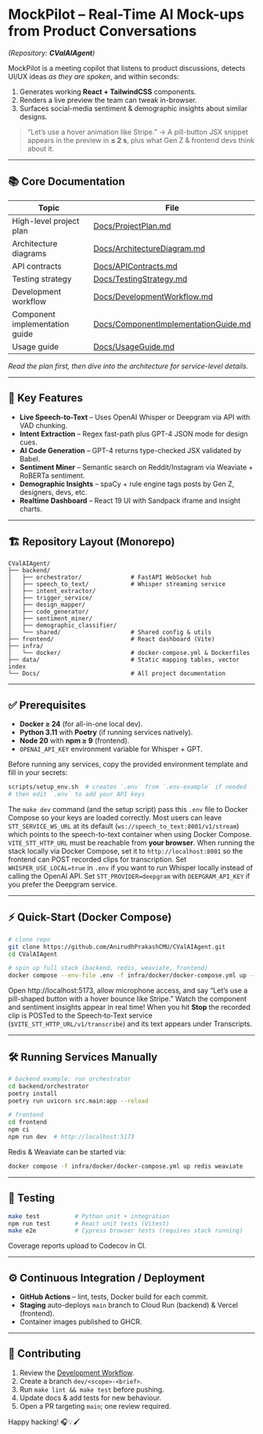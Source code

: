 # MockPilot – Real-Time AI Mock-ups from Product Conversations  
*(Repository: **CValAIAgent**)*  

MockPilot is a meeting copilot that listens to product discussions, detects UI/UX ideas _as they are spoken_, and within seconds:  

1. Generates working **React + TailwindCSS** components.  
2. Renders a live preview the team can tweak in-browser.  
3. Surfaces social-media sentiment & demographic insights about similar designs.  

> “Let’s use a hover animation like Stripe.” → A pill-button JSX snippet appears in the preview in **≤ 2 s**, plus what Gen Z & frontend devs think about it.

---

## 📚 Core Documentation  

| Topic | File |
|-------|------|
| High-level project plan | [Docs/ProjectPlan.md](Docs/ProjectPlan.md) |
| Architecture diagrams | [Docs/ArchitectureDiagram.md](Docs/ArchitectureDiagram.md) |
| API contracts | [Docs/APIContracts.md](Docs/APIContracts.md) |
| Testing strategy | [Docs/TestingStrategy.md](Docs/TestingStrategy.md) |
| Development workflow | [Docs/DevelopmentWorkflow.md](Docs/DevelopmentWorkflow.md) |
| Component implementation guide | [Docs/ComponentImplementationGuide.md](Docs/ComponentImplementationGuide.md) |
| Usage guide | [Docs/UsageGuide.md](Docs/UsageGuide.md) |

_Read the plan first, then dive into the architecture for service-level details._

---

## 🚀 Key Features

* **Live Speech-to-Text** – Uses OpenAI Whisper or Deepgram via API with VAD chunking.
* **Intent Extraction** – Regex fast-path plus GPT-4 JSON mode for design cues.  
* **AI Code Generation** – GPT-4 returns type-checked JSX validated by Babel.  
* **Sentiment Miner** – Semantic search on Reddit/Instagram via Weaviate + RoBERTa sentiment.  
* **Demographic Insights** – spaCy + rule engine tags posts by Gen Z, designers, devs, etc.  
* **Realtime Dashboard** – React 19 UI with Sandpack iframe and insight charts.  

---

## 🏗️ Repository Layout (Monorepo)

```
CValAIAgent/
├── backend/
│   ├── orchestrator/              # FastAPI WebSocket hub
│   ├── speech_to_text/            # Whisper streaming service
│   ├── intent_extractor/
│   ├── trigger_service/
│   ├── design_mapper/
│   ├── code_generator/
│   ├── sentiment_miner/
│   ├── demographic_classifier/
│   └── shared/                    # Shared config & utils
├── frontend/                      # React dashboard (Vite)
├── infra/
│   └── docker/                    # docker-compose.yml & Dockerfiles
├── data/                          # Static mapping tables, vector index
└── Docs/                          # All project documentation
```

---

## ✅ Prerequisites

* **Docker ≥ 24** (for all-in-one local dev).
* **Python 3.11** with **Poetry** (if running services natively).
* **Node 20** with **npm ≥ 9** (frontend).
* `OPENAI_API_KEY` environment variable for Whisper + GPT.

Before running any services, copy the provided environment template and fill in
your secrets:

```bash
scripts/setup_env.sh  # creates `.env` from `.env-example` if needed
# then edit `.env` to add your API keys
```
The `make dev` command (and the setup script) pass this `.env` file to
Docker Compose so your keys are loaded correctly.
Most users can leave `STT_SERVICE_WS_URL` at its default
(`ws://speech_to_text:8001/v1/stream`) which points to the speech-to-text
container when using Docker Compose.
`VITE_STT_HTTP_URL` must be reachable from **your browser**. When running the
stack locally via Docker Compose, set it to `http://localhost:8001` so the
frontend can POST recorded clips for transcription.
Set `WHISPER_USE_LOCAL=true` in `.env` if you want to run Whisper locally
instead of calling the OpenAI API. Set `STT_PROVIDER=deepgram` with
`DEEPGRAM_API_KEY` if you prefer the Deepgram service.

---

## ⚡ Quick-Start (Docker Compose)

```bash
# clone repo
git clone https://github.com/AnirudhPrakashCMU/CValAIAgent.git
cd CValAIAgent

# spin up full stack (backend, redis, weaviate, frontend)
docker compose --env-file .env -f infra/docker/docker-compose.yml up --build
```

Open http://localhost:5173, allow microphone access, and say
“Let’s use a pill-shaped button with a hover bounce like Stripe.”
Watch the component and sentiment insights appear in real time!
When you hit **Stop** the recorded clip is POSTed to the Speech‑to‑Text service
(`$VITE_STT_HTTP_URL/v1/transcribe`) and its text appears under Transcripts.

---

## 🛠️ Running Services Manually

```bash
# backend example: run orchestrator
cd backend/orchestrator
poetry install
poetry run uvicorn src.main:app --reload

# frontend
cd frontend
npm ci
npm run dev  # http://localhost:5173
```

Redis & Weaviate can be started via:

```bash
docker compose -f infra/docker/docker-compose.yml up redis weaviate
```

---

## 🧪 Testing

```bash
make test          # Python unit + integration
npm run test       # React unit tests (Vitest)
make e2e           # Cypress browser tests (requires stack running)
```

Coverage reports upload to Codecov in CI.

---

## ⚙️ Continuous Integration / Deployment

* **GitHub Actions** – lint, tests, Docker build for each commit.  
* **Staging** auto-deploys `main` branch to Cloud Run (backend) & Vercel (frontend).  
* Container images published to GHCR.

---

## 🤝 Contributing

1. Review the [Development Workflow](Docs/DevelopmentWorkflow.md).  
2. Create a branch `dev/<scope>-<brief>`.  
3. Run `make lint && make test` before pushing.  
4. Update docs & add tests for new behaviour.  
5. Open a PR targeting `main`; one review required.

Happy hacking! 🎧💡🖌️
